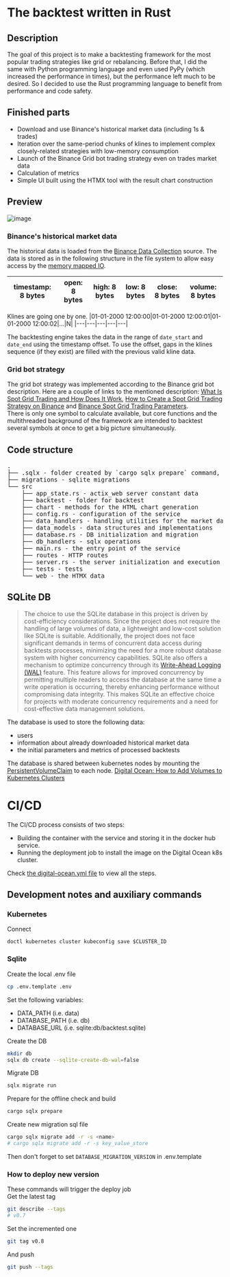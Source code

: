# The backtest written in Rust
## Description
The goal of this project is to make a backtesting framework for the most popular trading strategies like grid or rebalancing. Before that, I did the same with Python programming language and even used PyPy (which increased the performance in times), but the performance left much to be desired. So I decided to use the Rust programming language to benefit from performance and code safety.

## Finished parts
- Download and use Binance's historical market data (including 1s & trades)
- Iteration over the same-period chunks of klines to implement complex closely-related strategies with low-memory consumption
- Launch of the Binance Grid bot trading strategy even on trades market data
- Calculation of metrics
- Simple UI built using the HTMX tool with the result chart construction

## Preview
![image](https://github.com/kostorub/backtest/assets/11979976/745dd00f-1c3e-41f2-b75f-c0d7da28301b)

### Binance's historical market data
The historical data is loaded from the [Binance Data Collection](https://data.binance.vision) source. The data is stored as in the following structure in the file system to allow easy access by the [memory mapped IO](https://docs.rs/memmap2/latest/memmap2/).  

|timestamp: 8 bytes|open: 8 bytes|high: 8 bytes|low: 8 bytes|close: 8 bytes|volume: 8 bytes|
|---|---|---|---|---|---|

Klines are going one by one.
|01-01-2000 12:00:00|01-01-2000 12:00:01|01-01-2000 12:00:02|...|N|
|---|---|---|---|---|

The backtesting engine takes the data in the range of `date_start` and `date_end` using the timestamp offset.
To use the offset, gaps in the klines sequence (if they exist) are filled with the previous valid kline data.

### Grid bot strategy
The grid bot strategy was implemented according to the Binance grid bot description. Here are a couple of links to the mentioned description: [What Is Spot Grid Trading and How Does It Work](https://www.binance.com/en/support/faq/what-is-spot-grid-trading-and-how-does-it-work-d5f441e8ab544a5b98241e00efb3a4ab), [How to Create a Spot Grid Trading Strategy on Binance](https://www.binance.com/en/support/faq/how-to-create-a-spot-grid-trading-strategy-on-binance-95078b6293184bd79b56108092f337c1?hl=en) and [Binance Spot Grid Trading Parameters](https://www.binance.com/en/support/faq/binance-spot-grid-trading-parameters-688ff6ff08734848915de76a07b953dd?hl=en).  
There is only one symbol to calculate available, but core functions and the multithreaded background of the framework are intended to backtest several symbols at once to get a big picture simultaneously.

## Code structure
<pre>
.
├── .sqlx - folder created by `cargo sqlx prepare` command, it's needed to compile sqlx queries in a GitHub runner
├── migrations - sqlite migrations
└── src
    ├── app_state.rs - actix_web server constant data
    ├── backtest - folder for backtest
    ├── chart - methods for the HTML chart generation
    ├── config.rs - configuration of the service
    ├── data_handlers - handling utilities for the market data mostly
    ├── data_models - data structures and implementations
    ├── database.rs - DB initialization and migration
    ├── db_handlers - sqlx operations
    ├── main.rs - the entry point of the service
    ├── routes - HTTP routes
    ├── server.rs - the server initialization and execution
    ├── tests - tests
    └── web - the HTMX data
</pre>
## SQLite DB

> The choice to use the SQLite database in this project is driven by cost-efficiency considerations. Since the project does not require the handling of large volumes of data, a lightweight and low-cost solution like SQLite is suitable. Additionally, the project does not face significant demands in terms of concurrent data access during backtests processes, minimizing the need for a more robust database system with higher concurrency capabilities. SQLite also offers a mechanism to optimize concurrency through its [Write-Ahead Logging (WAL)](https://www.sqlite.org/wal.html) feature. This feature allows for improved concurrency by permitting multiple readers to access the database at the same time a write operation is occurring, thereby enhancing performance without compromising data integrity. This makes SQLite an effective choice for projects with moderate concurrency requirements and a need for cost-effective data management solutions.

The database is used to store the following data:
- users
- information about already downloaded historical market data
- the initial parameters and metrics of processed backtests

The database is shared between kubernetes nodes by mounting the [PersistentVolumeClaim](https://kubernetes.io/docs/concepts/storage/persistent-volumes/) to each node. [Digital Ocean: How to Add Volumes to Kubernetes Clusters](https://docs.digitalocean.com/products/kubernetes/how-to/add-volumes/)

# CI/CD
The CI/CD process consists of two steps:
- Building the container with the service and storing it in the docker hub service.
- Running the deployment job to install the image on the Digital Ocean k8s cluster.

Check [the digital-ocean.yml file](https://github.com/kostorub/backtest/blob/main/.github/workflows/digital-ocean.yml) to view all the steps.
## Development notes and auxiliary commands
### Kubernetes
Connect
```
doctl kubernetes cluster kubeconfig save $CLUSTER_ID
```
### Sqlite
Create the local .env file
```bash
cp .env.template .env
```
Set the following variables:
- DATA_PATH (i.e. data)
- DATABASE_PATH (i.e. db)
- DATABASE_URL (i.e. sqlite:db/backtest.sqlite)

Create the DB
```bash
mkdir db
sqlx db create --sqlite-create-db-wal=false
```
Migrate DB
```bash
sqlx migrate run
```
Prepare for the offline check and build
```bash
cargo sqlx prepare
```
Create new migration sql file
```bash
cargo sqlx migrate add -r -s <name>
# cargo sqlx migrate add -r -s key_value_store
```
Then don't forget to set `DATABASE_MIGRATION_VERSION` in .env.template

### How to deploy new version

These commands will trigger the deploy job  
Get the latest tag
```bash
git describe --tags
# v0.7
```
Set the incremented one
```bash
git tag v0.8
```
And push
```bash
git push --tags
```
